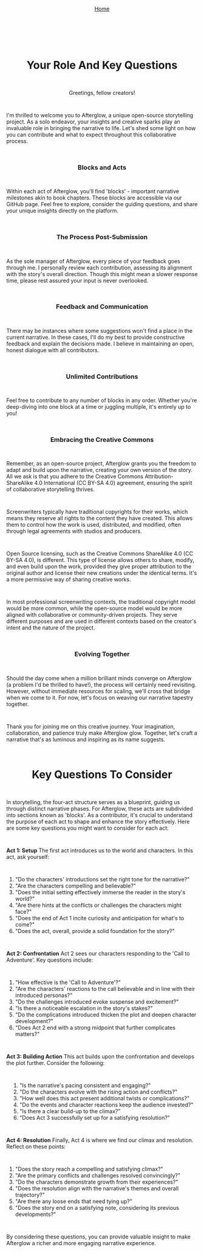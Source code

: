 <div align="right" style="display: flex; flex-wrap: wrap; justify-content: center; align-items: center; gap: 1em; margin: 4em 0;">

<a href="https://24blocks.openstorystudio.com/">Home</a>

<div align="left" style="display: flex; flex-wrap: wrap; justify-content: center; align-items: center; gap: 1em; margin: 4em 0;">

# Your Role And Key Questions 

Greetings, fellow creators!

I'm thrilled to welcome you to Afterglow, a unique open-source storytelling project. As a solo endeavor, your insights and creative sparks play an invaluable role in bringing the narrative to life. Let's shed some light on how you can contribute and what to expect throughout this collaborative process.

### Blocks and Acts
Within each act of Afterglow, you'll find 'blocks' - important narrative milestones akin to book chapters. These blocks are accessible via our GitHub page. Feel free to explore, consider the guiding questions, and share your unique insights directly on the platform.

### The Process Post-Submission
As the sole manager of Afterglow, every piece of your feedback goes through me. I personally review each contribution, assessing its alignment with the story's overall direction. Though this might mean a slower response time, please rest assured your input is never overlooked.

### Feedback and Communication
There may be instances where some suggestions won't find a place in the current narrative. In these cases, I'll do my best to provide constructive feedback and explain the decisions made. I believe in maintaining an open, honest dialogue with all contributors.

### Unlimited Contributions
Feel free to contribute to any number of blocks in any order. Whether you're deep-diving into one block at a time or juggling multiple, it's entirely up to you!

### Embracing the Creative Commons 
Remember, as an open-source project, Afterglow grants you the freedom to adapt and build upon the narrative, creating your own version of the story. All we ask is that you adhere to the Creative Commons Attribution-ShareAlike 4.0 International (CC BY-SA 4.0) agreement, ensuring the spirit of collaborative storytelling thrives.

Screenwriters typically have traditional copyrights for their works, which means they reserve all rights to the content they have created. This allows them to control how the work is used, distributed, and modified, often through legal agreements with studios and producers.

Open Source licensing, such as the Creative Commons ShareAlike 4.0 (CC BY-SA 4.0), is different. This type of license allows others to share, modify, and even build upon the work, provided they give proper attribution to the original author and license their new creations under the identical terms. It's a more permissive way of sharing creative works.

In most professional screenwriting contexts, the traditional copyright model would be more common, while the open-source model would be more aligned with collaborative or community-driven projects. They serve different purposes and are used in different contexts based on the creator's intent and the nature of the project.

### Evolving Together 
Should the day come when a million brilliant minds converge on Afterglow (a problem I'd be thrilled to have!), the process will certainly need revisiting. However, without immediate resources for scaling, we'll cross that bridge when we come to it. For now, let's focus on weaving our narrative tapestry together.

Thank you for joining me on this creative journey. Your imagination, collaboration, and patience truly make Afterglow glow. Together, let's craft a narrative that's as luminous and inspiring as its name suggests. 

# Key Questions To Consider

In storytelling, the four-act structure serves as a blueprint, guiding us through distinct narrative phases. For Afterglow, these acts are subdivided into sections known as 'blocks'. As a contributor, it's crucial to understand the purpose of each act to shape and enhance the story effectively. Here are some key questions you might want to consider for each act:

**Act 1: Setup**
The first act introduces us to the world and characters. In this act, ask yourself:
1. "Do the characters' introductions set the right tone for the narrative?"
2. "Are the characters compelling and believable?"
3. "Does the initial setting effectively immerse the reader in the story's world?"
4. "Are there hints at the conflicts or challenges the characters might face?"
5. "Does the end of Act 1 incite curiosity and anticipation for what's to come?"
6. "Does the act, overall, provide a solid foundation for the story?"

**Act 2: Confrontation**
Act 2 sees our characters responding to the 'Call to Adventure'. Key questions include:
1. "How effective is the 'Call to Adventure'?"
2. "Are the characters' reactions to the call believable and in line with their introduced personas?"
3. "Do the challenges introduced evoke suspense and excitement?"
4. "Is there a noticeable escalation in the story's stakes?"
5. "Do the complications introduced thicken the plot and deepen character development?"
6. "Does Act 2 end with a strong midpoint that further complicates matters?"

**Act 3: Building Action**
This act builds upon the confrontation and develops the plot further. Consider the following:
1. "Is the narrative's pacing consistent and engaging?"
2. "Do the characters evolve with the rising action and conflicts?"
3. "How well does this act present additional twists or complications?"
4. "Do the events and character reactions keep the audience invested?"
5. "Is there a clear build-up to the climax?"
6. "Does Act 3 successfully set up for a satisfying resolution?"

**Act 4: Resolution**
Finally, Act 4 is where we find our climax and resolution. Reflect on these points:
1. "Does the story reach a compelling and satisfying climax?"
2. "Are the primary conflicts and challenges resolved convincingly?"
3. "Do the characters demonstrate growth from their experiences?"
4. "Does the resolution align with the narrative's themes and overall trajectory?"
5. "Are there any loose ends that need tying up?"
6. "Does the story end on a satisfying note, considering its previous developments?"

By considering these questions, you can provide valuable insight to make Afterglow a richer and more engaging narrative experience.

---
